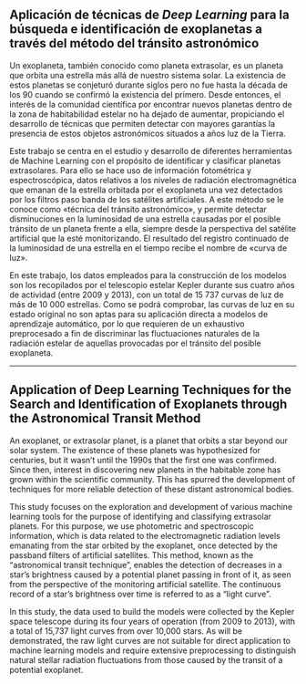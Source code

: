 ## Aplicación de técnicas de _Deep Learning_ para la búsqueda e identificación de exoplanetas a través del método del tránsito astronómico

Un exoplaneta, también conocido como planeta extrasolar, es un planeta que orbita una estrella más allá de nuestro sistema solar. La existencia de estos planetas se conjeturó durante siglos pero no fue hasta la década de los 90 cuando se confirmó la existencia del primero. Desde entonces, el interés de la comunidad científica por encontrar nuevos planetas dentro de la zona de habitabilidad estelar no ha dejado de aumentar, propiciando el desarrollo de técnicas que permiten detectar con mayores garantías la presencia de estos objetos astronómicos situados a años luz de la Tierra.

Este trabajo se centra en el estudio y desarrollo de diferentes herramientas de Machine Learning con el propósito de identificar y clasificar planetas extrasolares. Para ello se hace uso de información fotométrica y espectroscópica, datos relativos a los niveles de radiación electromagnética que emanan de la estrella orbitada por el exoplaneta una vez detectados por los filtros paso banda de los satélites artificiales. A este método se le conoce como «técnica del tránsito astronómico», y permite detectar disminuciones en la luminosidad de una estrella causadas por el posible tránsito de un planeta frente a ella, siempre desde la perspectiva del satélite artificial que la esté monitorizando. El resultado del registro continuado de la luminosidad de una estrella en el tiempo recibe el nombre de «curva de luz».

En este trabajo, los datos empleados para la construcción de los modelos son los recopilados por el telescopio estelar Kepler durante sus cuatro años de actividad (entre 2009 y 2013), con un total de 15 737 curvas de luz de más de 10 000 estrellas. Como se podrá comprobar, las curvas de luz en su estado original no son aptas para su aplicación directa a modelos de aprendizaje automático, por lo que requieren de un exhaustivo preprocesado a fin de discriminar las fluctuaciones naturales de la radiación estelar de aquellas provocadas por el tránsito del posible exoplaneta.

---

## Application of Deep Learning Techniques for the Search and Identification of Exoplanets through the Astronomical Transit Method

An exoplanet, or extrasolar planet, is a planet that orbits a star beyond our solar system. The existence of these planets was hypothesized for centuries, but it wasn’t until the 1990s that the first one was confirmed. Since then, interest in discovering new planets in the habitable zone has grown within the scientific community. This has spurred the development of techniques for more reliable detection of these distant astronomical bodies.

This study focuses on the exploration and development of various machine learning tools for the purpose of identifying and classifying extrasolar planets. For this purpose, we use photometric and spectroscopic information, which is data related to the electromagnetic radiation levels emanating from the star orbited by the exoplanet, once detected by the passband filters of artificial satellites. This method, known as the “astronomical transit technique”, enables the detection of decreases in a star’s brightness caused by a potential planet passing in front of it, as seen from the perspective of the monitoring artificial satellite. The continuous record of a star’s brightness over time is referred to as a “light curve”.

In this study, the data used to build the models were collected by the Kepler space telescope during its four years of operation (from 2009 to 2013), with a total of 15,737 light curves from over 10,000 stars. As will be demonstrated, the raw light curves are not suitable for direct application to machine learning models and require extensive preprocessing to distinguish natural stellar radiation fluctuations from those caused by the transit of a potential exoplanet.
